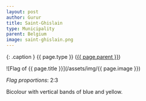 ```yaml
---
layout: post
author: Gurur
title: Saint-Ghislain
type: Municipality
parent: Belgium
image: saint-ghislain.png
---
```

{: .caption }
{{ page.type }} ([{{ page.parent }}](/2019/03/14/belgium.html))

![Flag of {{ page.title }}](/assets/img/{{ page.image }})

*Flag proportions*: 2:3

Bicolour with vertical bands of blue and yellow.